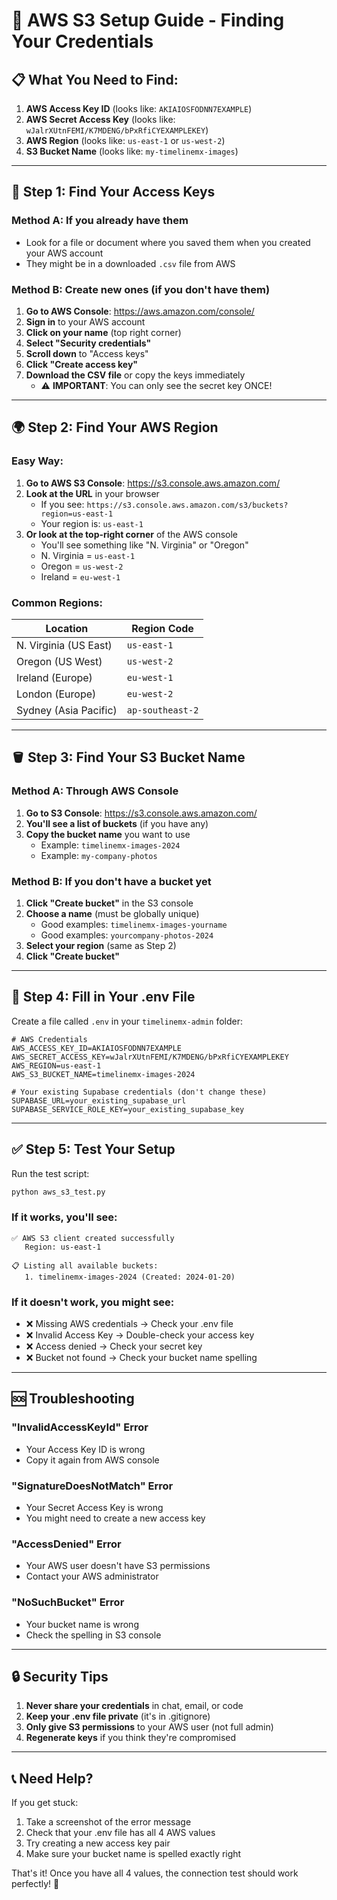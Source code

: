 # 🚀 AWS S3 Setup Guide - Finding Your Credentials

## 📋 What You Need to Find:
1. **AWS Access Key ID** (looks like: `AKIAIOSFODNN7EXAMPLE`)
2. **AWS Secret Access Key** (looks like: `wJalrXUtnFEMI/K7MDENG/bPxRfiCYEXAMPLEKEY`)
3. **AWS Region** (looks like: `us-east-1` or `us-west-2`)
4. **S3 Bucket Name** (looks like: `my-timelinemx-images`)

---

## 🔑 Step 1: Find Your Access Keys

### Method A: If you already have them
- Look for a file or document where you saved them when you created your AWS account
- They might be in a downloaded `.csv` file from AWS

### Method B: Create new ones (if you don't have them)
1. **Go to AWS Console**: https://aws.amazon.com/console/
2. **Sign in** to your AWS account
3. **Click on your name** (top right corner)
4. **Select "Security credentials"**
5. **Scroll down** to "Access keys"
6. **Click "Create access key"**
7. **Download the CSV file** or copy the keys immediately
   - ⚠️ **IMPORTANT**: You can only see the secret key ONCE!

---

## 🌍 Step 2: Find Your AWS Region

### Easy Way:
1. **Go to AWS S3 Console**: https://s3.console.aws.amazon.com/
2. **Look at the URL** in your browser
   - If you see: `https://s3.console.aws.amazon.com/s3/buckets?region=us-east-1`
   - Your region is: `us-east-1`
3. **Or look at the top-right corner** of the AWS console
   - You'll see something like "N. Virginia" or "Oregon"
   - N. Virginia = `us-east-1`
   - Oregon = `us-west-2`
   - Ireland = `eu-west-1`

### Common Regions:
| Location | Region Code |
|----------|-------------|
| N. Virginia (US East) | `us-east-1` |
| Oregon (US West) | `us-west-2` |
| Ireland (Europe) | `eu-west-1` |
| London (Europe) | `eu-west-2` |
| Sydney (Asia Pacific) | `ap-southeast-2` |

---

## 🪣 Step 3: Find Your S3 Bucket Name

### Method A: Through AWS Console
1. **Go to S3 Console**: https://s3.console.aws.amazon.com/
2. **You'll see a list of buckets** (if you have any)
3. **Copy the bucket name** you want to use
   - Example: `timelinemx-images-2024`
   - Example: `my-company-photos`

### Method B: If you don't have a bucket yet
1. **Click "Create bucket"** in the S3 console
2. **Choose a name** (must be globally unique)
   - Good examples: `timelinemx-images-yourname`
   - Good examples: `yourcompany-photos-2024`
3. **Select your region** (same as Step 2)
4. **Click "Create bucket"**

---

## 📝 Step 4: Fill in Your .env File

Create a file called `.env` in your `timelinemx-admin` folder:

```
# AWS Credentials
AWS_ACCESS_KEY_ID=AKIAIOSFODNN7EXAMPLE
AWS_SECRET_ACCESS_KEY=wJalrXUtnFEMI/K7MDENG/bPxRfiCYEXAMPLEKEY
AWS_REGION=us-east-1
AWS_S3_BUCKET_NAME=timelinemx-images-2024

# Your existing Supabase credentials (don't change these)
SUPABASE_URL=your_existing_supabase_url
SUPABASE_SERVICE_ROLE_KEY=your_existing_supabase_key
```

---

## ✅ Step 5: Test Your Setup

Run the test script:
```bash
python aws_s3_test.py
```

### If it works, you'll see:
```
✅ AWS S3 client created successfully
   Region: us-east-1

📋 Listing all available buckets:
   1. timelinemx-images-2024 (Created: 2024-01-20)
```

### If it doesn't work, you might see:
- ❌ Missing AWS credentials → Check your .env file
- ❌ Invalid Access Key → Double-check your access key
- ❌ Access denied → Check your secret key
- ❌ Bucket not found → Check your bucket name spelling

---

## 🆘 Troubleshooting

### "InvalidAccessKeyId" Error
- Your Access Key ID is wrong
- Copy it again from AWS console

### "SignatureDoesNotMatch" Error  
- Your Secret Access Key is wrong
- You might need to create a new access key

### "AccessDenied" Error
- Your AWS user doesn't have S3 permissions
- Contact your AWS administrator

### "NoSuchBucket" Error
- Your bucket name is wrong
- Check the spelling in S3 console

---

## 🔒 Security Tips

1. **Never share your credentials** in chat, email, or code
2. **Keep your .env file private** (it's in .gitignore)
3. **Only give S3 permissions** to your AWS user (not full admin)
4. **Regenerate keys** if you think they're compromised

---

## 📞 Need Help?

If you get stuck:
1. Take a screenshot of the error message
2. Check that your .env file has all 4 AWS values
3. Try creating a new access key pair
4. Make sure your bucket name is spelled exactly right

That's it! Once you have all 4 values, the connection test should work perfectly! 🎉 